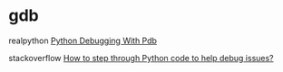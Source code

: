 # gdb

realpython [Python Debugging With Pdb](https://realpython.com/python-debugging-pdb/)

stackoverflow [How to step through Python code to help debug issues?](https://stackoverflow.com/questions/4929251/how-to-step-through-python-code-to-help-debug-issues)
